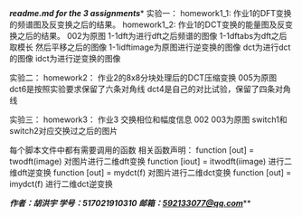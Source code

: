 *****readme.md for the 3 assignments******
实验一：
homework1_1: 作业1的DFT变换的频谱图及反变换之后的结果。
homework1_2: 作业1的DCT变换的能量图及反变换之后的结果。
002为原图
1-1dft为进行dft之后频谱的图像
1-1dftabs为dft之后取模长 然后平移之后的图像
1-1idftimage为原图进行逆变换的图像
dct为进行dct的图像
idct为进行逆变换的图像

实验二：
homework2：  作业2的8x8分块处理后的DCT压缩变换
005为原图
dct6是按照实验要求保留了六条对角线
dct4是自己的对比试验，保留了四条对角线

实验三：
homework3：  作业3 交换相位和幅度信息
002 003为原图
switch1和switch2对应交换过之后的图片

每个脚本文件中都有需要调用的函数
相关函数声明：
function [out] = twodft(image) 对图片进行二维dft变换
function [iout] = itwodft(iimage) 进行二维dft逆变换
function [out] = mydct(f) 对图片进行二维dct变换
function [out] = imydct(f) 进行二维dct逆变换

*****作者：胡洪宇  学号：517021910310 邮箱：592133077@qq.com*******



